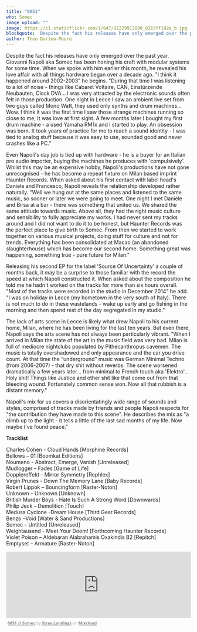 ```yaml
---
title: "0051"
who: Somec
image_upload: ""
image: https://c1.staticflickr.com/1/647/21229913880_0215ff192e_b.jpg
blockquote: 'Despite the fact his releases have only emerged over the past year, Giovanni Napoli aka Somec has been honing his craft with modular systems for some time. When we spoke with him earlier this month, he revealed his love affair with all things hardware began over a decade ago. "I think it happened around 2002-2003" he begins. "During that time I was listening to a lot of noise - things like Cabaret Voltaire, CAN, Einstürzende Neubauten, Clock DVA... I was very attracted by the electronic sounds often felt in those production. One night in Lecce I saw an ambient live set from two guys called Mono Watt, they used only synths and drum machines... Wow. I think it was the first time I saw those strange machines running so close to me, It was love at first sight. A few months later I bought my first drum machine - a used Yamaha RM1x and I started to play. An obsession was born. It took years of practice for me to reach a sound identity - I was tied to analog stuff because it was easy to use, sounded good and never crashes like a PC."'
author: Theo Darton-Moore
---
```

Despite the fact his releases have only emerged over the past year, Giovanni Napoli aka Somec has been honing his craft with modular systems for some time. When we spoke with him earlier this month, he revealed his love affair with all things hardware began over a decade ago. "I think it happened around 2002-2003" he begins. "During that time I was listening to a lot of noise - things like Cabaret Voltaire, CAN, Einstürzende Neubauten, Clock DVA... I was very attracted by the electronic sounds often felt in those production. One night in Lecce I saw an ambient live set from two guys called Mono Watt, they used only synths and drum machines... Wow. I think it was the first time I saw those strange machines running so close to me, It was love at first sight. A few months later I bought my first drum machine - a used Yamaha RM1x and I started to play. An obsession was born. It took years of practice for me to reach a sound identity - I was tied to analog stuff because it was easy to use, sounded good and never crashes like a PC."

Even Napoli's day job is tied up with hardware - he is a buyer for an Italian pro audio importer, buying the machines he produces with 'compulsively'. Whilst this may be an expensive hobby, Napoli's productions have not gone unrecognised - he has become a repeat fixture on Milan based imprint Haunter Records. When asked about his first contact with label head's Daniele and Francesco, Napoli reveals the relationship developed rather naturally. "Well we hung out at the same places and listened to the same music, so sooner or later we were going to meet. One night I met Daniele and Birsa at a bar - there was something that united us. We shared the same attitude towards music. Above all, they had the right music culture and sensibility to fully appreciate my works. I had never sent my tracks around and I did not want to do it to be honest, but Haunter Records was the perfect place to give birth to Somec. From then we started to work together on various musical projects, doing stuff for culture and not for trends. Everything has been consolidated at Macao (an abandoned slaughterhouse) which has become our second home. Something great was happening, something true - pure future for Milan."

Releasing his second EP for the label 'Source Of Uncertainty' a couple of months back, it may be a surprise to those familiar with the record the speed at which Napoli constructed it. When asked about the composition he told me he hadn't worked on the tracks for more than six hours overall. "Most of the tracks were recorded in the studio in December 2014" he add. "I was on holiday in Lecce (my hometown in the very south of Italy). There is not much to do in these wastelands - wake up early and go fishing in the morning and then spend rest of the day segregated in my studio."

The lack of arts scene in Lecce is likely what drew Napoli to his current home, Milan, where he has been living for the last ten years. But even there, Napoli says the arts scene has not always been particularly vibrant. "When I arrived in Milan the state of the art in the music field was very bad. Milan is full of mediocre nightclubs populated by Pithecanthropus cavemen. The music is totally overshadowed and only appearance and the car you drive count. At that time the “underground” music was German Minimal Techno (from 2006-2007) - that dry shit without reverbs. The scene worsened dramatically a few years later... from minimal to French touch aka 'Elektro'... Holy shit! Things like Justice and other shit like that come out from that bleeding wound. Fortunately common sense won. Now all that rubbish is a distant memory."

Napoli's mix for us covers a disorientatingly wide range of sounds and styles, comprised of tracks made by friends and people Napoli respects for "the contribution they have made to this scene". He describes the mix as "a climb up to the light - it tells a little of the last sad months of my life. Now maybe I've found peace."

**Tracklist**

Charles Cohen - Cloud Hands [Morphine Records] <br>
Bellows – 01 [Boomkat Editions] <br>
Noumeno - Abstract, Emerge, Vanish [Unreleased] <br>
Mudlogger – Fades [Game of Life] <br>
Dopplereffekt - Mirror Symmetry [Rephlex] <br>
Virgin Prunes - Down The Memory Lane [Baby Records] <br>
Robert Lippok – Bouncingform [Raster-Noton] <br>
Unknown – Unknown [Unknown] <br>
British Murder Boys - Hate Is Such A Strong Word [Downwards] <br>
Philip Jeck – Demolition [Touch] <br>
Medusa Cyclone -Dream House [Third Gear Records] <br>
Benzo –Void [Water & Sand Productions] <br>
Somec – Untitled [Unreleased] <br>
Weightausend - Meet Your Doom! [Forthcoming Haunter Records] <br>
Violet Poison – Aldebaran Alabrahamis Oxakindis B2 [Repitch] <br>
Emptyset – Armature [Raster-Noton] <br>

<iframe width="100%" height="180" src="https://www.mixcloud.com/widget/iframe/?embed_type=widget_standard&embed_uuid=fdf58c67-4ce9-466a-928f-d5766bb8e5e4&feed=https%3A%2F%2Fwww.mixcloud.com%2Fstraylandings%2F0051-somec%2F&hide_artwork=1&hide_cover=1&hide_tracklist=1&replace=0" frameborder="0"></iframe><div style="clear: both; height: 3px; width: auto;"></div><p style="display: block; font-size: 11px; font-family: 'Open Sans', Helvetica, Arial, sans-serif; margin: 0px; padding: 3px 4px; color: rgb(153, 153, 153); width: auto;"><a href="https://www.mixcloud.com/straylandings/0051-somec/?utm_source=widget&utm_medium=web&utm_campaign=base_links&utm_term=resource_link" target="_blank" style="color:#808080; font-weight:bold;">0051 // Somec</a><span> by </span><a href="https://www.mixcloud.com/straylandings/?utm_source=widget&utm_medium=web&utm_campaign=base_links&utm_term=profile_link" target="_blank" style="color:#808080; font-weight:bold;">Stray Landings</a><span> on </span><a href="https://www.mixcloud.com/?utm_source=widget&utm_medium=web&utm_campaign=base_links&utm_term=homepage_link" target="_blank" style="color:#808080; font-weight:bold;"> Mixcloud</a></p><div style="clear: both; height: 3px; width: auto;"></div>